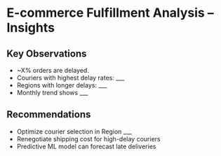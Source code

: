 # E-commerce Fulfillment Analysis – Insights

## Key Observations
- ~X% orders are delayed.
- Couriers with highest delay rates: ___
- Regions with longer delays: ___
- Monthly trend shows ___

## Recommendations
- Optimize courier selection in Region ___
- Renegotiate shipping cost for high-delay couriers
- Predictive ML model can forecast late deliveries

